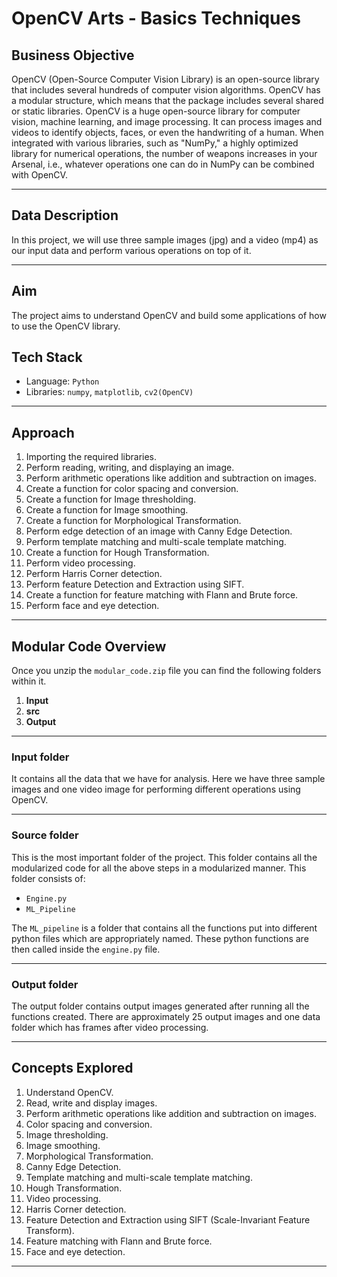 # OpenCV Arts - Basics Techniques

## Business Objective

OpenCV (Open-Source Computer Vision Library) is an open-source library that includes several hundreds of computer vision algorithms. OpenCV has a modular structure, which means that the package includes several shared or static libraries. OpenCV is a huge open-source library for computer vision, machine learning, and image processing. It can process images and videos to identify objects, faces, or even the handwriting of a human. When integrated with various libraries, such as "NumPy," a highly optimized library for numerical operations, the number of weapons increases in your Arsenal, i.e., whatever operations one can do in NumPy can be combined with OpenCV.

---

## Data Description

In this project, we will use three sample images (jpg) and a video (mp4) as our input data and perform various operations on top of it.

---

## Aim

The project aims to understand OpenCV and build some applications of how to use the OpenCV library.

## Tech Stack

- Language: `Python`
- Libraries: `numpy`, `matplotlib`, `cv2(OpenCV)`

---

## Approach

1. Importing the required libraries.
2. Perform reading, writing, and displaying an image.
3. Perform arithmetic operations like addition and subtraction on images.
4. Create a function for color spacing and conversion.
5. Create a function for Image thresholding.
6. Create a function for Image smoothing.
7. Create a function for Morphological Transformation.
8. Perform edge detection of an image with Canny Edge Detection.
9. Perform template matching and multi-scale template matching.
10. Create a function for Hough Transformation.
11. Perform video processing.
12. Perform Harris Corner detection.
13. Perform feature Detection and Extraction using SIFT.
14. Create a function for feature matching with Flann and Brute force.
15. Perform face and eye detection.

---

## Modular Code Overview

Once you unzip the `modular_code.zip` file you can find the following folders within it.

1. **Input**
2. **src**
3. **Output**

---

### Input folder

It contains all the data that we have for analysis. Here we have three sample images and one video image for performing different operations using OpenCV.

---

### Source folder

This is the most important folder of the project. This folder contains all the modularized code for all the above steps in a modularized manner. This folder consists of:

- `Engine.py`
- `ML_Pipeline`

The `ML_pipeline` is a folder that contains all the functions put into different python files which are appropriately named. These python functions are then called inside the `engine.py` file.

---

### Output folder

The output folder contains output images generated after running all the functions created. There are approximately 25 output images and one data folder which has frames after video processing.

---

## Concepts Explored

1. Understand OpenCV.
2. Read, write and display images.
3. Perform arithmetic operations like addition and subtraction on images.
4. Color spacing and conversion.
5. Image thresholding.
6. Image smoothing.
7. Morphological Transformation.
8. Canny Edge Detection.
9. Template matching and multi-scale template matching.
10. Hough Transformation.
11. Video processing.
12. Harris Corner detection.
13. Feature Detection and Extraction using SIFT (Scale-Invariant Feature Transform).
14. Feature matching with Flann and Brute force.
15. Face and eye detection.

---

